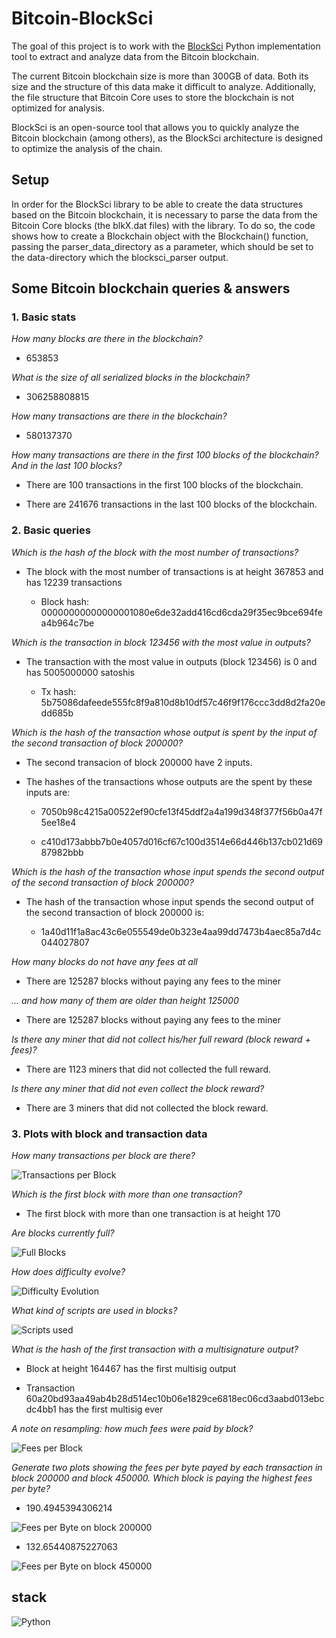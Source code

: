 # Bitcoin-BlockSci
The goal of this project is to work with the [BlockSci](https://citp.github.io/BlockSci/index.html) Python implementation tool to extract and analyze data from the Bitcoin blockchain.

The current Bitcoin blockchain size is more than 300GB of data. Both its size and the structure of this data make it difficult to analyze. Additionally, the file structure that Bitcoin Core uses to store the blockchain is not optimized for analysis.

BlockSci is an open-source tool that allows you to quickly analyze the Bitcoin blockchain (among others), as the BlockSci architecture is designed to optimize the analysis of the chain.

## Setup 

In order for the BlockSci library to be able to create the data structures based on the Bitcoin blockchain, it is necessary to parse the data from the Bitcoin Core blocks (the blkX.dat files) with the library.
To do so, the code shows how to create a Blockchain object with the Blockchain() function, passing the parser_data_directory as a parameter, which should be set to the data-directory which the blocksci_parser output. 

## Some Bitcoin blockchain queries & answers 

### 1. Basic stats 

_How many blocks are there in the blockchain?_

* 653853

_What is the size of all serialized blocks in the blockchain?_ 

* 306258808815

_How many transactions are there in the blockchain?_

* 580137370

_How many transactions are there in the first 100 blocks of the blockchain? And in the last 100 blocks?_ 

*  There are 100 transactions in the first 100 blocks of the blockchain. 

*  There are 241676 transactions in the last 100 blocks of the blockchain. 


### 2. Basic queries 

_Which is the hash of the block with the most number of transactions?_ 

* The block with the most number of transactions is at height 367853 and has 12239 transactions

    - Block hash: 00000000000000001080e6de32add416cd6cda29f35ec9bce694fea4b964c7be

_Which is the transaction in block 123456 with the most value in outputs?_ 

* The transaction with the most value in outputs (block 123456) is 0 and has 5005000000 satoshis

    - Tx hash: 5b75086dafeede555fc8f9a810d8b10df57c46f9f176ccc3dd8d2fa20edd685b

_Which is the hash of the transaction whose output is spent by the input of the second transaction of block 200000?_ 

* The second transacion of block 200000 have 2 inputs.

* The hashes of the transactions whose outputs are the spent by these inputs are: 

    - 7050b98c4215a00522ef90cfe13f45ddf2a4a199d348f377f56b0a47f5ee18e4

    - c410d173abbb7b0e4057d016cf67c100d3514e66d446b137cb021d6987982bbb

_Which is the hash of the transaction whose input spends the second output of the second transaction of block 200000?_

* The hash of the transaction whose input spends the second output of the second transaction of block 200000 is:

    - 1a40d11f1a8ac43c6e055549de0b323e4aa99dd7473b4aec85a7d4c044027807

_How many blocks do not have any fees at all_

* There are 125287 blocks without paying any fees to the miner

_... and how many of them are older than height 125000_

* There are 125287 blocks without paying any fees to the miner

_Is there any miner that did not collect his/her full reward (block reward + fees)?_

* There are 1123 miners that did not collected the full reward. 

_Is there any miner that did not even collect the block reward?_

* There are 3 miners that did not collected the block reward.

### 3. Plots with block and transaction data 

_How many transactions per block are there?_

![Transactions per Block](./plots/transactionsPerBlock.PNG "Transactions per Block")

_Which is the first block with more than one transaction?_

* The first block with more than one transaction is at height 170

_Are blocks currently full?_

![Full Blocks](./plots/fullBlocks.PNG "Full Blocks")

_How does difficulty evolve?_

![Difficulty Evolution](./plots/Difficulty.PNG "Difficulty Evolution")

_What kind of scripts are used in blocks?_

![Scripts used](./plots/scripts.PNG "Scripts used")

_What is the hash of the first transaction with a multisignature output?_

* Block at height 164467 has the first multisig output

* Transaction 60a20bd93aa49ab4b28d514ec10b06e1829ce6818ec06cd3aabd013ebcdc4bb1 has the first multisig ever 

_A note on resampling: how much fees were paid by block?_

![Fees per Block](./plots/FeesPerBlock.PNG "Fees per Block")

_Generate two plots showing the fees per byte payed by each transaction in block 200000 and block 450000. Which block is paying the highest fees per byte?_

* 190.4945394306214

![Fees per Byte on block 200000](./plots/FeesPerByte200000.PNG "Fees per Byte on block 200000")

* 132.65440875227063

![Fees per Byte on block 450000](./plots/FeesPerByte450000.PNG "Fees per Byte on block 450000")

## stack
![Python](https://img.shields.io/badge/Python-14354C?style=for-the-badge&logo=python&logoColor=white) 